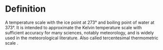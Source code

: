 # Definition

A temperature scale with the ice point at 273° and boiling point of
water at 373°. It is intended to approximate the Kelvin temperature
scale with sufficient accuracy for many sciences, notably meteorology,
and is widely used in the meteorological literature. Also called
tercentesimal thermometric scale .

